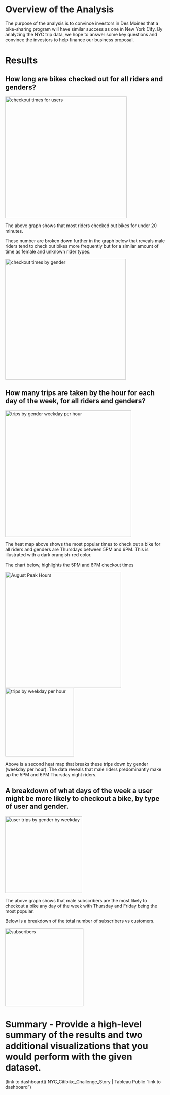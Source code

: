 # Overview of the Analysis

The purpose of the analysis is to convince investors in Des Moines that a bike-sharing program will have similar success as one in New York City. By analyzing the NYC trip data, we hope to answer some key questions and convince the investors to help finance our business proposal. 

# Results

## How long are bikes checked out for all riders and genders?

<img width="383" alt="checkout times for users" src="https://user-images.githubusercontent.com/106631875/192701382-a68a8c59-b208-4a72-a8f8-c4d5e95e7a41.png">

The above graph shows that most riders checked out bikes for under 20 minutes.
 
These number are broken down further in the graph below that reveals male riders tend to check out bikes more frequently but for a similar amount of time as female and unknown rider types. 

<img width="380" alt="checkout times by gender" src="https://user-images.githubusercontent.com/106631875/192701426-19081c93-7974-499c-b86f-2d8796de674a.png">

## How many trips are taken by the hour for each day of the week, for all riders and genders?

<img width="397" alt="trips by gender weekday per hour" src="https://user-images.githubusercontent.com/106631875/192701581-dd130e17-e1bf-4f96-8b67-af0f0e0978ab.png">

The heat map above shows the most popular times to check out a bike for all riders and genders are Thursdays between 5PM and 6PM. This is illustrated with a dark orangish-red color.  

The chart below, highlights the 5PM and 6PM checkout times

<img width="365" alt="August Peak Hours" src="https://user-images.githubusercontent.com/106631875/192701643-d47e19e6-a685-4475-ae4d-32ee8221db1b.png">

<img width="216" alt="trips by weekday per hour" src="https://user-images.githubusercontent.com/106631875/192701865-44ce39d9-8f4d-412b-87ff-136cfdf8270a.png">

Above is a second heat map that breaks these trips down by gender (weekday per hour). The data reveals that male riders predominantly make up the 5PM and 6PM Thursday night riders. 

## A breakdown of what days of the week a user might be more likely to checkout a bike, by type of user and gender.

<img width="242" alt="user trips by gender by weekday" src="https://user-images.githubusercontent.com/106631875/192701932-31240a98-ec9e-4d00-a4cc-f94a8720c8a3.png">

The above graph shows that male subscribers are the most likely to checkout a bike any day of the week with Thursday and Friday being the most popular. 

Below is a breakdown of the total number of subscribers vs customers.

<img width="246" alt="subscribers" src="https://user-images.githubusercontent.com/106631875/192702145-2f214c7e-7d26-42ec-8e81-e8bd05e7fae5.png">

# Summary - Provide a high-level summary of the results and two additional visualizations that you would perform with the given dataset.

[link to dashboard]( NYC_Citibike_Challenge_Story | Tableau Public “link to dashboard”)
